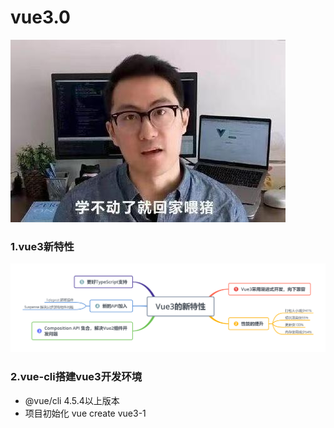 # vue3.0

![](https://github.com/tianshaojun/vue3.0/blob/master/md_img/01.jpg)

### 1.vue3新特性

![](https://github.com/tianshaojun/vue3.0/blob/master/md_img/02.png)

### 2.vue-cli搭建vue3开发环境

+ @vue/cli 4.5.4以上版本
+ 项目初始化  vue create vue3-1
